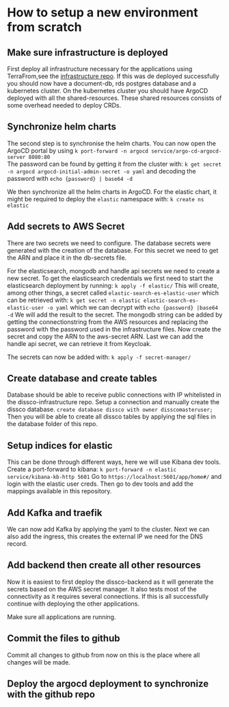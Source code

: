 # How to setup a new environment from scratch

## Make sure infrastructure is deployed
First deploy all infrastructure necessary for the applications using TerraFrom,see the [infrastructure repo](https://github.com/DiSSCo/dissco-core-infrastructure). 
If this was de deployed successfully you should now have a document-db, rds postgres database and a kubernetes cluster. 
On the kubernetes cluster you should have ArgoCD deployed with all the shared-resources. 
These shared resources consists of some overhead needed to deploy CRDs.

## Synchronize helm charts
The second step is to synchronise the helm charts. 
You can now open the ArgoCD portal by using `k port-forward -n argocd service/argo-cd-argocd-server 8080:80`  
The password can be found by getting it from the cluster with:
`k get secret -n argocd argocd-initial-admin-secret -o yaml`
and decoding the password with `echo {password} | base64 -d`

We then synchronize all the helm charts in ArgoCD.
For the elastic chart, it might be required to deploy the `elastic` namespace with:
`k create ns elastic`

## Add secrets to AWS Secret 
There are two secrets we need to configure.
The database secrets were generated with the creation of the database. 
For this secret we need to get the ARN and place it in the db-secrets file.

For the elasticsearch, mongodb and handle api secrets we need to create a new secret.
To get the elasticsearch credentials we first need to start the elasticsearch deployment by running:
`k apply -f elastic/`
This will create, among other things, a secret called `elastic-search-es-elastic-user` which can be retrieved with:
`k get secret -n elastic elastic-search-es-elastic-user -o yaml` which we can decrypt with `echo {password} |base64 -d`
We will add the result to the secret.
The mongodb string can be added by getting the connectionstring from the AWS resources and replacing the password with the password used in the infrastructure files.
Now create the secret and copy the ARN to the aws-secret ARN.
Last we can add the handle api secret, we can retrieve it from Keycloak.

The secrets can now be added with:
`k apply -f secret-manager/`

## Create database and create tables
Database should be able to receive public connections with IP whitelisted in the dissco-infrastructure repo.
Setup a connection and manually create the dissco database.
`create database dissco with owner disscomasteruser;`
Then you will be able to create all dissco tables by applying the sql files in the database folder of this repo.

## Setup indices for elastic
This can be done through different ways, here we will use Kibana dev tools.
Create a port-forward to kibana:
`k port-forward -n elastic service/kibana-kb-http 5601`
Go to `https://localhost:5601/app/home#/` and login with the elastic user creds.
Then go to dev tools and add the mappings available in this repository.

## Add Kafka and traefik
We can now add Kafka by applying the yaml to the cluster.
Next we can also add the ingress, this creates the external IP we need for the DNS record.

## Add backend then create all other resources
Now it is easiest to first deploy the dissco-backend as it will generate the secrets based on the AWS secret manager.
It also tests most of the connectivity as it requires several connections.
If this is all successfully continue with deploying the other applications.

Make sure all applications are running.

## Commit the files to github
Commit all changes to github from now on this is the place where all changes will be made.

## Deploy the argocd deployment to synchronize with the github repo

